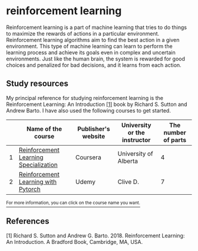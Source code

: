 # reinforcement learning
Reinforcement learning is a part of machine learning that tries to do things to maximize the rewards of actions in a particular environment. Reinforcement learning algorithms aim to find the best action in a given environment. This type of machine learning can learn to perform the learning process and achieve its goals even in complex and uncertain environments. Just like the human brain, the system is rewarded for good choices and penalized for bad decisions, and it learns from each action.

## Study resources
My principal reference for studying reinforcement learning is the Reinforcement Learning: An Introduction [[1]](#1) book by Richard S. Sutton and Andrew Barto. I have also used the following courses to get started.

|   | Name of the course                    | Publisher's website | University or the instructor          | The number of parts |
|---|---------------------------------------|---------------------|---------------------------------------|---------------------|
| 1 | [Reinforcement Learning Specialization](https://github.com/arashsajjadi/reinforcement-learning/tree/main/University%20of%20Alberta) | Coursera            | University of Alberta                 | 4                   |
| 2 | [Reinforcement Learning with Pytorch](https://github.com/arashsajjadi/reinforcement-learning/tree/main/Udemy%20Reinforcement%20Learning%20with%20Pytorch)   | Udemy               | Clive D.                              | 7                   |

<ins><sup>For more information, you can click on the course name you want.</sup></ins>

## References
<a id="1">[1]</a> 
Richard S. Sutton and Andrew G. Barto. 2018. Reinforcement Learning: An Introduction. A Bradford Book, Cambridge, MA, USA.

